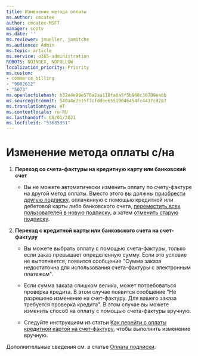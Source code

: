 ```yaml
---
title: Изменение метода оплаты
ms.author: cmcatee
author: cmcatee-MSFT
manager: scotv
ms.date: ''
ms.reviewer: jmueller, jamitche
ms.audience: Admin
ms.topic: article
ms.service: o365-administration
ROBOTS: NOINDEX, NOFOLLOW
localization_priority: Priority
ms.custom:
- commerce_billing
- "9002612"
- "5073"
ms.openlocfilehash: b32e4e99e576a2aa118fa6a5f5b968c30709ea8b
ms.sourcegitcommit: 540a4e2515f7cfddee65519046454fc4437cd287
ms.translationtype: HT
ms.contentlocale: ru-RU
ms.lasthandoff: 08/01/2021
ms.locfileid: "53685351"
---
```

# <a name="change-payment-method-fromto"></a>Изменение метода оплаты с/на

1. **Переход со счета-фактуры на кредитную карту или банковский счет**

    - Вы не можете автоматически изменить оплату по счету-фактуре на другой метод оплаты. Вместо этого вы должны [приобрести другую подписку](/microsoft-365/commerce/try-or-buy-microsoft-365#buy-a-different-subscription), оплаченную с помощью кредитной или дебетовой карты либо банковского счета, [переместить всех пользователей в новую подписку](/microsoft-365/commerce/subscriptions/move-users-different-subscription), а затем [отменить старую подписку](/microsoft-365/commerce/subscriptions/cancel-your-subscription).

2. **Переход с кредитной карты или банковского счета на счет-фактуру**

    - Вы можете выбрать оплату с помощью счета-фактуры, только если заказ превышает определенную сумму. Если это условие не выполняется, появится сообщение "Сумма заказа недостаточна для использования счета-фактуры с электронным платежом".

    - Если сумма заказа слишком велика, может потребоваться проверка кредита. В этом случае появится сообщение "Не разрешено изменение на счет-фактуру. Для вашего заказа требуется проверка кредита". В этом случае вы можете изменить способ на оплату с помощью счета-фактуры вручную.

    - Следуйте инструкциям из статьи [Как перейти с оплаты кредитной картой на счет-фактуру](how-do-i-change-from-credit-card-payments-to-invoice.md), чтобы выполнить изменение вручную.

Дополнительные сведения см. в статье [Оплата подписки](/microsoft-365/commerce/billing-and-payments/pay-for-your-subscription).
